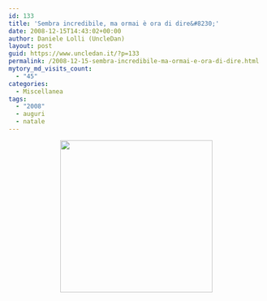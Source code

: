 ```yaml
---
id: 133
title: 'Sembra incredibile, ma ormai è ora di dire&#8230;'
date: 2008-12-15T14:43:02+00:00
author: Daniele Lolli (UncleDan)
layout: post
guid: https://www.uncledan.it/?p=133
permalink: /2008-12-15-sembra-incredibile-ma-ormai-e-ora-di-dire.html
mytory_md_visits_count:
  - "45"
categories:
  - Miscellanea
tags:
  - "2008"
  - auguri
  - natale
---
```

<p style="text-align: center;">
  <a href="https://www.uncledan.it/wp-content/uploads/2008/12/buon-natale-in-tutte-le-lingue.jpg"><img class="size-medium wp-image-134 alignnone" title="buon-natale-in-tutte-le-lingue" src="https://www.uncledan.it/wp-content/uploads/2008/12/buon-natale-in-tutte-le-lingue-300x300.jpg" alt="" width="300" height="300" /></a>
</p>

<p style="text-align: center;">